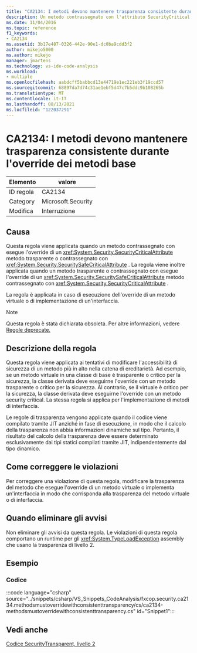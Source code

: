 ```yaml
---
title: "CA2134: I metodi devono mantenere trasparenza consistente durante l'override dei metodi base"
description: Un metodo contrassegnato con l'attributo SecurityCritical esegue l'override di un metodo trasparente o contrassegnato con l'attributo SecuritySafeCritical oppure un metodo trasparente o contrassegnato con l'attributo SecuritySafeCritical esegue l'override di un metodo contrassegnato con un attributo SecurityCritical.
ms.date: 11/04/2016
ms.topic: reference
f1_keywords:
- CA2134
ms.assetid: 3b17e487-0326-442e-90e1-dc0ba9cdd3f2
author: mikejo5000
ms.author: mikejo
manager: jmartens
ms.technology: vs-ide-code-analysis
ms.workload:
- multiple
ms.openlocfilehash: aabdcff5babbcd13e44719e1ec221eb3f19ccd57
ms.sourcegitcommit: 68897da7d74c31ae1ebf5d47c7b5ddc9b108265b
ms.translationtype: MT
ms.contentlocale: it-IT
ms.lasthandoff: 08/13/2021
ms.locfileid: "122037291"
---
```

# <a name="ca2134-methods-must-keep-consistent-transparency-when-overriding-base-methods"></a>CA2134: I metodi devono mantenere trasparenza consistente durante l'override dei metodi base

|Elemento|valore|
|-|-|
|ID regola|CA2134|
|Category|Microsoft.Security|
|Modifica|Interruzione|

## <a name="cause"></a>Causa
Questa regola viene applicata quando un metodo contrassegnato con esegue l'override di un <xref:System.Security.SecurityCriticalAttribute> metodo trasparente o contrassegnato con <xref:System.Security.SecuritySafeCriticalAttribute> . La regola viene inoltre applicata quando un metodo trasparente o contrassegnato con esegue l'override di un <xref:System.Security.SecuritySafeCriticalAttribute> metodo contrassegnato con <xref:System.Security.SecurityCriticalAttribute> .

La regola è applicata in caso di esecuzione dell'override di un metodo virtuale o di implementazione di un'interfaccia.

> [!NOTE]
> Questa regola è stata dichiarata obsoleta. Per altre informazioni, vedere [Regole deprecate.](fxcop-unported-deprecated-rules.md)

## <a name="rule-description"></a>Descrizione della regola
Questa regola viene applicata ai tentativi di modificare l'accessibilità di sicurezza di un metodo più in alto nella catena di ereditarietà. Ad esempio, se un metodo virtuale in una classe di base è trasparente o critico per la sicurezza, la classe derivata deve eseguirne l'override con un metodo trasparente o critico per la sicurezza. Al contrario, se il virtuale è critico per la sicurezza, la classe derivata deve eseguirne l'override con un metodo security critical. La stessa regola si applica per l'implementazione di metodi di interfaccia.

Le regole di trasparenza vengono applicate quando il codice viene compilato tramite JIT anziché in fase di esecuzione, in modo che il calcolo della trasparenza non abbia informazioni dinamiche sul tipo. Pertanto, il risultato del calcolo della trasparenza deve essere determinato esclusivamente dai tipi statici compilati tramite JIT, indipendentemente dal tipo dinamico.

## <a name="how-to-fix-violations"></a>Come correggere le violazioni
Per correggere una violazione di questa regola, modificare la trasparenza del metodo che esegue l'override di un metodo virtuale o implementa un'interfaccia in modo che corrisponda alla trasparenza del metodo virtuale o di interfaccia.

## <a name="when-to-suppress-warnings"></a>Quando eliminare gli avvisi
Non eliminare gli avvisi da questa regola. Le violazioni di questa regola comportano un runtime per gli <xref:System.TypeLoadException> assembly che usano la trasparenza di livello 2.

## <a name="examples"></a>Esempio

### <a name="code"></a>Codice
:::code language="csharp" source="../snippets/csharp/VS_Snippets_CodeAnalysis/fxcop.security.ca2134.methodsmustoverridewithconsistenttransparency/cs/ca2134-methodsmustoverridewithconsistenttransparency.cs" id="Snippet1":::

## <a name="see-also"></a>Vedi anche
[Codice SecurityTransparent, livello 2](/dotnet/framework/misc/security-transparent-code-level-2)
